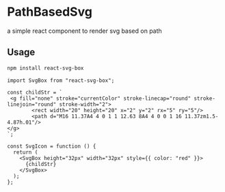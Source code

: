 # PathBasedSvg

a simple react component to render svg based on path

## Usage

```bash
npm install react-svg-box
```

```tsx
import SvgBox from "react-svg-box";

const childStr = `
 <g fill="none" stroke="currentColor" stroke-linecap="round" stroke-linejoin="round" stroke-width="2">
        <rect width="20" height="20" x="2" y="2" rx="5" ry="5"/>
        <path d="M16 11.37A4 4 0 1 1 12.63 8A4 4 0 0 1 16 11.37zm1.5-4.87h.01"/>
</g>
`;

const SvgIcon = function () {
  return (
    <SvgBox height="32px" width="32px" style={{ color: "red" }}>
      {childStr}
    </SvgBox>
  );
};
```
